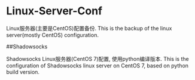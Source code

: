 # Linux-Server-Conf

Linux服务器(主要是CentOS)配置备份.
This is the backup of the linux server(mostly CentOS) configuration.

##Shadowsocks

Shadowsocks Linux服务器(CentOS 7)配置, 使用python编译版本.
This is the configuration of Shadowsocks linux server on CentOS 7, based on python build version.
